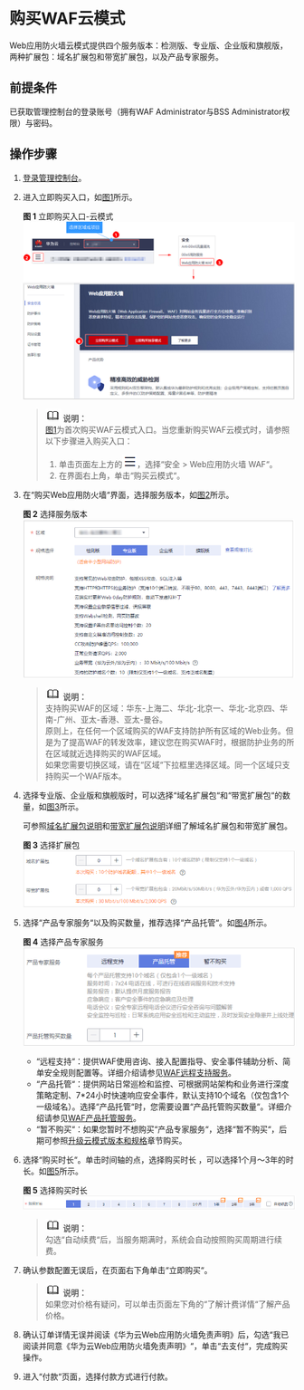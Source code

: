 # 购买WAF云模式<a name="waf_01_0109"></a>

Web应用防火墙云模式提供四个服务版本：检测版、专业版、企业版和旗舰版，两种扩展包：域名扩展包和带宽扩展包，以及产品专家服务。

## 前提条件<a name="zh-cn_topic_0110861189_section5331623210436"></a>

已获取管理控制台的登录账号（拥有WAF Administrator与BSS Administrator权限）与密码。

## 操作步骤<a name="zh-cn_topic_0110861189_section29942210739"></a>

1.  [登录管理控制台](https://console.huaweicloud.com/?locale=zh-cn)。
2.  进入立即购买入口，如[图1](#zh-cn_topic_0110861189_fig1521873317493)所示。

    **图 1**  立即购买入口-云模式<a name="zh-cn_topic_0110861189_fig1521873317493"></a>  
    ![](figures/立即购买入口-云模式.png "立即购买入口-云模式")

    >![](public_sys-resources/icon-note.gif) **说明：**   
    >[图1](#zh-cn_topic_0110861189_fig1521873317493)为首次购买WAF云模式入口。当您重新购买WAF云模式时，请参照以下步骤进入购买入口：  
    >1.  单击页面左上方的![](figures/icon-Service.png)，选择“安全  \>  Web应用防火墙 WAF“。  
    >2.  在界面右上角，单击“购买云模式“。  

3.  在“购买Web应用防火墙“界面，选择服务版本，如[图2](#zh-cn_topic_0110861189_fig5029231715163)所示。

    **图 2**  选择服务版本<a name="zh-cn_topic_0110861189_fig5029231715163"></a>  
    ![](figures/选择服务版本.png "选择服务版本")

    >![](public_sys-resources/icon-note.gif) **说明：**   
    >支持购买WAF的区域：华东-上海二、华北-北京一、华北-北京四、华南-广州、亚太-香港、亚太-曼谷。  
    >原则上，在任何一个区域购买的WAF支持防护所有区域的Web业务。但是为了提高WAF的转发效率，建议您在购买WAF时，根据防护业务的所在区域就近选择购买的WAF区域。  
    >如果您需要切换区域，请在“区域“下拉框里选择区域。同一个区域只支持购买一个WAF版本。  

4.  选择专业版、企业版和旗舰版时，可以选择“域名扩展包“和“带宽扩展包“的数量，如[图3](#zh-cn_topic_0110861189_fig1584718591691)所示。

    可参照[域名扩展包说明](域名扩展包说明.md)和[带宽扩展包说明](带宽扩展包说明.md)详细了解域名扩展包和带宽扩展包。

    **图 3**  选择扩展包<a name="zh-cn_topic_0110861189_fig1584718591691"></a>  
    ![](figures/选择扩展包.png "选择扩展包")

5.  选择“产品专家服务“以及购买数量，推荐选择“产品托管“。如[图4](#zh-cn_topic_0110861189_fig1526014115320)所示。

    **图 4**  选择产品专家服务<a name="zh-cn_topic_0110861189_fig1526014115320"></a>  
    ![](figures/选择产品专家服务.png "选择产品专家服务")

    -   “远程支持“：提供WAF使用咨询、接入配置指导、安全事件辅助分析、简单安全规则配置等。详细介绍请参见[WAF远程支持服务](WAF远程支持服务.md)。
    -   “产品托管“：提供网站日常巡检和监控、可根据网站架构和业务进行深度策略定制、7\*24小时快速响应安全事件，默认支持10个域名（仅包含1个一级域名）。选择“产品托管“时，您需要设置“产品托管购买数量“。详细介绍请参见[WAF产品托管服务](WAF产品托管服务.md)。
    -   “暂不购买“：如果您暂时不想购买“产品专家服务“，选择“暂不购买“，后期可参照[升级云模式版本和规格](升级云模式版本和规格.md)章节购买。

6.  选择“购买时长“。单击时间轴的点，选择购买时长 ，可以选择1个月～3年的时长。如[图5](#zh-cn_topic_0110861189_fig187417211963)所示。

    **图 5**  选择购买时长<a name="zh-cn_topic_0110861189_fig187417211963"></a>  
    ![](figures/选择购买时长.png "选择购买时长")

    >![](public_sys-resources/icon-note.gif) **说明：**   
    >勾选“自动续费“后，当服务期满时，系统会自动按照购买周期进行续费。  

7.  确认参数配置无误后，在页面右下角单击“立即购买“。

    >![](public_sys-resources/icon-note.gif) **说明：**   
    >如果您对价格有疑问，可以单击页面左下角的“了解计费详情“了解产品价格。  

8.  确认订单详情无误并阅读《华为云Web应用防火墙免责声明》后，勾选“我已阅读并同意《华为云Web应用防火墙免责声明》“，单击“去支付“，完成购买操作。

1.  进入“付款“页面，选择付款方式进行付款。

